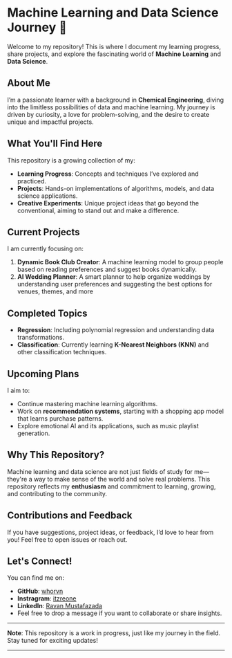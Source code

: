 # Machine Learning and Data Science Journey 🚀

Welcome to my repository! This is where I document my learning progress, share projects, and explore the fascinating world of **Machine Learning** and **Data Science**. 

## About Me
I’m a passionate learner with a background in **Chemical Engineering**, diving into the limitless possibilities of data and machine learning. My journey is driven by curiosity, a love for problem-solving, and the desire to create unique and impactful projects.

## What You'll Find Here
This repository is a growing collection of my:
- **Learning Progress**: Concepts and techniques I’ve explored and practiced.
- **Projects**: Hands-on implementations of algorithms, models, and data science applications.
- **Creative Experiments**: Unique project ideas that go beyond the conventional, aiming to stand out and make a difference.

## Current Projects
I am currently focusing on:
1. **Dynamic Book Club Creator**: A machine learning model to group people based on reading preferences and suggest books dynamically.
2. **AI Wedding Planner**: A smart planner to help organize weddings by understanding user preferences and suggesting the best options for venues, themes, and more

## Completed Topics
- **Regression**: Including polynomial regression and understanding data transformations.
- **Classification**: Currently learning **K-Nearest Neighbors (KNN)** and other classification techniques.

## Upcoming Plans
I aim to:
- Continue mastering machine learning algorithms.
- Work on **recommendation systems**, starting with a shopping app model that learns purchase patterns.
- Explore emotional AI and its applications, such as music playlist generation.

## Why This Repository?
Machine learning and data science are not just fields of study for me—they're a way to make sense of the world and solve real problems. This repository reflects my **enthusiasm** and commitment to learning, growing, and contributing to the community.

## Contributions and Feedback
If you have suggestions, project ideas, or feedback, I’d love to hear from you! Feel free to open issues or reach out.

## Let's Connect!
You can find me on:
- **GitHub**: [whorvn](https://github.com/whorvn)
- **Instragram**: [itzreone](https://instagram.com/itzreone)
- **LinkedIn**: [Ravan Mustafazada](https://linkedin.com/in/itzreone)
- Feel free to drop a message if you want to collaborate or share insights.
---

**Note**: This repository is a work in progress, just like my journey in the field. Stay tuned for exciting updates!

---
